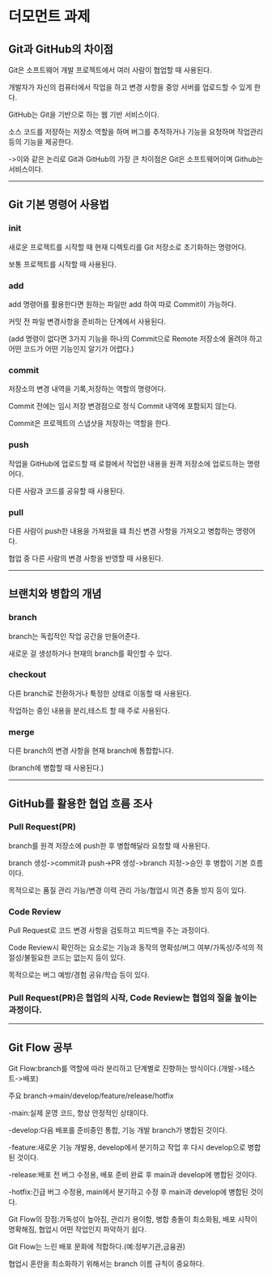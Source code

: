 더모먼트 과제
=====================================================
Git과 GitHub의 차이점
-----------------------------------------------------
Git은 소프트웨어 개발 프로젝트에서 여러 사람이 협업할 때 사용된다.

개발자가 자신의 컴퓨터에서 작업을 하고 변경 사항을 중앙 서버를 업로드할 수 있게 한다.

GitHub는 Git을 기반으로 하는 웹 기반 서비스이다. 

소스 코드를 저장하는 저장소 역할을 하며 버그를 추적하거나 기능을 요청하며 작업관리 등의 기능을 제공한다. 

->이와 같은 논리로 Git과 GitHub의 가장 큰 차이점은 Git은 소프트웨어이며 Github는 서비스이다.
***
Git 기본 명령어 사용법
-----------------------------------------------------
### init
새로운 프로젝트를 시작할 때 현재 디렉토리를 Git 저장소로 초기화하는 명령어다.

보통 프로젝트를 시작할 때 사용된다.
### add
add 명령어를 활용한다면 원하는 파일만 add 하여 따로 Commit이 가능하다.

커밋 전 파일 변경사항을 준비하는 단계에서 사용된다.

(add 명령이 없다면 3가지 기능을 하나의 Commit으로 Remote 저장소에 올려야 하고 어떤 코드가 어떤 기능인지 알기가 어렵다.)
### commit
저장소의 변경 내역을 기록,저장하는 역할의 명령어다.

Commit 전에는 임시 저장 변경점으로 정식 Commit 내역에 포함되지 않는다.

Commit은 프로젝트의 스냅샷을 저장하는 역할을 한다.
### push
작업을 GitHub에 업로드할 때 로컬에서 작업한 내용을 원격 저장소에 업로드하는 명령어다.

다른 사람과 코드를 공유할 때 사용된다.
### pull
다른 사람이 push한 내용을 가져왔을 떄 최신 변경 사항을 가져오고 병합하는 명령어다.

협업 중 다른 사람의 변경 사항을 반영할 때 사용된다.
***
브랜치와 병합의 개념
-------------------------------------------------------
### branch
branch는 독립적인 작업 공간을 만들어준다.

새로운 걸 생성하거나 현재의 branch를 확인할 수 있다.
### checkout
다른 branch로 전환하거나 툭정한 상태로 이동할 때 사용된다.

작업하는 중인 내용을 분리,테스트 할 때 주로 사용된다.
### merge
다른 branch의 변경 사항을 현재 branch에 통합합니다.

(branch에 병합할 때 사용된다.)
***
GitHub를 활용한 협업 흐름 조사
--------------------------------------------------------------
### Pull Request(PR) 
branch를 원격 저장소에 push한 후 병합해달라 요청할 때 사용된다.

branch 생성->commit과 push->PR 생성->branch 지정->승인 후 병합이 기본 흐름이다.

목적으로는 품질 관리 가능/변경 이력 관리 가능/협업시 의견 충돌 방지 등이 있다.
### Code Review
Pull Request로 코드 변경 사항을 검토하고 피드백을 주는 과정이다.

Code Review시 확인하는 요소로는 기능과 동작의 명확성/버그 여부/가독성/주석의 적절성/불필요한 코드는 없는지 등이 있다.

목적으로는 버그 예방/경험 공유/학습 등이 있다.

### Pull Request(PR)은 협업의 시작, Code Review는 협업의 질을 높이는 과정이다.

***
Git Flow 공부
------------------------------------------------------------------
Git Flow:branch를 역할에 따라 분리하고 단계별로 진향하는 방식이다.(개발->테스트->배포)

주요 branch->main/develop/feature/release/hotfix

-main:실제 운영 코드, 항상 안정적인 상태이다.

-develop:다음 배포를 준비중인 통합, 기능 개발 branch가 병합된 것이다.

-feature:새로운 기능 개발용, develop에서 분기하고 작업 후 다시 develop으로 병합된 것이다.

-release:배포 전 버그 수정용, 배포 준비 완료 후 main과 develop에 병합된 것이다.

-hotfix:긴급 버그 수정용, main에서 분기하고 수정 후 main과 develop에 병합된 것이다.

Git Flow의 장점:가독성이 높아짐, 관리가 용이함, 병합 충돌이 최소화됨, 배포 시작이 명확해짐, 협업시 어떤 작업인지 파악하기 쉽다.

Git Flow는 느린 배포 문화에 적합하다.(예:정부기관,금융권)

협업시 혼란을 최소화하기 위해서는 branch 이름 규칙이 중요하다.
